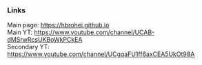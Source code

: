 ### Links
Main page: https://hbrohei.github.io \
Main YT: https://www.youtube.com/channel/UCAB-dMSrwRcsUKBoWkPCkEA \
Secondary YT: https://www.youtube.com/channel/UCgqaFU1ff6axCEA5UkOt98A

<!---
HBroHei/HBroHei is a ✨ special ✨ repository because its `README.md` (this file) appears on your GitHub profile.
You can click the Preview link to take a look at your changes.
--->
